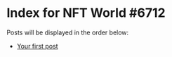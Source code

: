 # Index for NFT World #6712
Posts will be displayed in the order below:

- [Your first post](./001-first.md)


